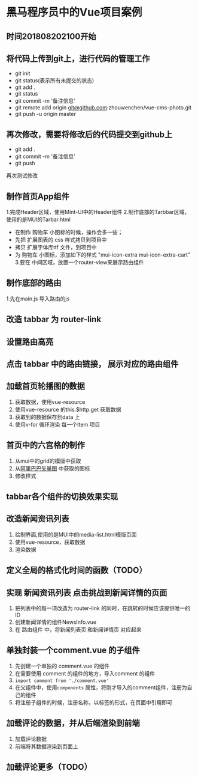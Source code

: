 # 黑马程序员中的Vue项目案例

## 时间201808202100开始

## 将代码上传到git上，进行代码的管理工作
+ git init
+ git status(表示所有未提交的状态)
+ git add .
+ git status
+ git commit -m '备注信息'
+ git remote add origin git@github.com:zhouwenchen/vue-cms-photo.git
+ git push -u origin master

## 再次修改，需要将修改后的代码提交到github上
+ git add .
+ git commit -m '备注信息'
+ git push

再次测试修改

## 制作首页App组件
1.完成Header区域，使用Mint-UI中的Header组件
2.制作底部的Tarbbar区域，使用的是MUI的Tarbar.html
 + 在制作 购物车 小图标的时候，操作会多一些；
 + 先把 扩展图表的 css 样式拷贝到项目中
 + 拷贝 扩展字体库ttf 文件，到项目中
 + 为 购物车 小图标，添加如下的样式 "mui-icon-extra mui-icon-extra-cart"
3.要在 中间区域，放置一个router-view来展示路由组件


## 制作底部的路由
1.先在main.js 导入路由的js

## 改造 tabbar 为 router-link
## 设置路由高亮
## 点击 tabbar 中的路由链接， 展示对应的路由组件

## 加载首页轮播图的数据
1. 获取数据，使用vue-resource
2. 使用vue-resource 的this.$http.get 获取数据
3. 获取到的数据保存到data 上
4. 使用v-for 循环渲染 每一个Item 项目

## 首页中的六宫格的制作
1. 从mui中的grid的模版中获取
2. 从[阿里巴巴矢量图](http://www.iconfont.cn/search/index) 中获取的图标
3. 修改样式

## tabbar各个组件的切换效果实现

## 改造新闻资讯列表
1. 绘制界面,使用的是MUI中的media-list.html模版页面
2. 使用vue-resource，获取数据
3. 渲染数据


## 定义全局的格式化时间的函数（TODO）

## 实现 新闻资讯列表 点击挑战到新闻详情的页面
1. 把列表中的每一项改造为 router-link 的同时，在跳转的时候应该提供唯一的 ID
2. 创建新闻详情的组件NewsInfo.vue
3. 在 路由组件 中，将新闻列表页  和新闻详情页 对应起来


## 单独封装一个comment.vue 的子组件
1. 先创建一个单独的 comment.vue 的组件
2. 在需要使用 comment 的组件的地方，导入comment 的组件
3. `import comment from './comment.vue'`
4. 在父组件中，使用`components` 属性，将刚才导入的comment组件，注册为自己的组件
5. 将注册子组件的时候，注册名称，以标签的形式，在页面中引用即可


## 加载评论的数据，并从后端渲染到前端
1. 加载评论数据
2. 前端将其数据渲染到页面上

## 加载评论更多（TODO）
